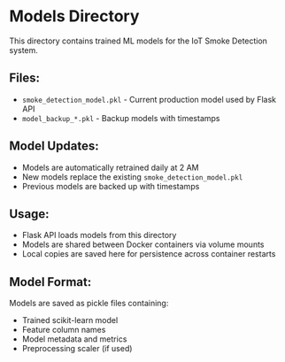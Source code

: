 # Models Directory

This directory contains trained ML models for the IoT Smoke Detection system.

## Files:
- `smoke_detection_model.pkl` - Current production model used by Flask API
- `model_backup_*.pkl` - Backup models with timestamps

## Model Updates:
- Models are automatically retrained daily at 2 AM
- New models replace the existing `smoke_detection_model.pkl`
- Previous models are backed up with timestamps

## Usage:
- Flask API loads models from this directory
- Models are shared between Docker containers via volume mounts
- Local copies are saved here for persistence across container restarts

## Model Format:
Models are saved as pickle files containing:
- Trained scikit-learn model
- Feature column names
- Model metadata and metrics
- Preprocessing scaler (if used)
